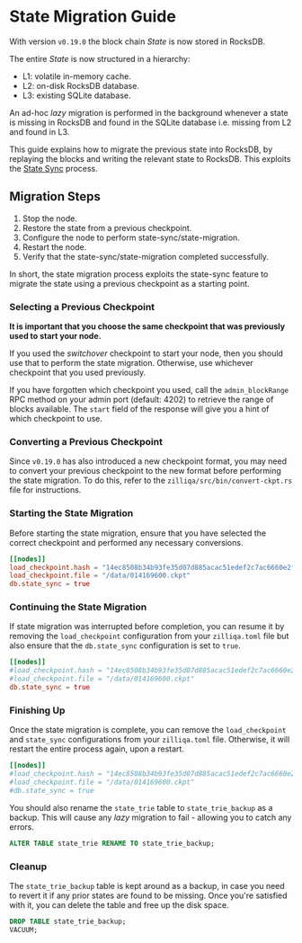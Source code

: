 # State Migration Guide

With version `v0.19.0` the block chain *State* is now stored in RocksDB.

The entire *State* is now structured in a hierarchy:
- L1: volatile in-memory cache.
- L2: on-disk RocksDB database.
- L3: existing SQLite database.

An ad-hoc *lazy* migration is performed in the background whenever a state is missing in RocksDB and found in the SQLite database i.e. missing from L2 and found in L3.

This guide explains how to migrate the previous state into RocksDB, by replaying the blocks and writing the relevant state to RocksDB.
This exploits the [State Sync](docs/fetching_blocks.md) process.

## Migration Steps

1. Stop the node.
2. Restore the state from a previous checkpoint.
3. Configure the node to perform state-sync/state-migration.
4. Restart the node.
5. Verify that the state-sync/state-migration completed successfully.

In short, the state migration process exploits the state-sync feature to migrate the state using a previous checkpoint as a starting point.

### Selecting a Previous Checkpoint

**It is important that you choose the same checkpoint that was previously used to start your node.**

If you used the *switchover* checkpoint to start your node, then you should use that to perform the state migration. Otherwise, use whichever checkpoint that you used previously.

If you have forgotten which checkpoint you used, call the `admin_blockRange` RPC method on your admin port (default: 4202) to retrieve the range of blocks available. The `start` field of the response will give you a hint of which checkpoint to use.

### Converting a Previous Checkpoint

Since `v0.19.0` has also introduced a new checkpoint format, you may need to convert your previous checkpoint to the new format before performing the state migration.
To do this, refer to the `zilliqa/src/bin/convert-ckpt.rs` file for instructions.

### Starting the State Migration

Before starting the state migration, ensure that you have selected the correct checkpoint and performed any necessary conversions.

```toml
[[nodes]]
load_checkpoint.hash = "14ec8508b34b93fe35d07d885acac51edef2c7ac6660e2f20d97e1cee4fa704c"
load_checkpoint.file = "/data/014169600.ckpt"
db.state_sync = true
```

### Continuing the State Migration

If state migration was interrupted before completion, you can resume it by removing the `load_checkpoint` configuration from your `zilliqa.toml` file but also ensure that the `db.state_sync` configuration is set to `true`.

```toml
[[nodes]]
#load_checkpoint.hash = "14ec8508b34b93fe35d07d885acac51edef2c7ac6660e2f20d97e1cee4fa704c"
#load_checkpoint.file = "/data/014169600.ckpt"
db.state_sync = true
```

### Finishing Up

Once the state migration is complete, you can remove the `load_checkpoint` and `state_sync` configurations from your `zilliqa.toml` file.
Otherwise, it will restart the entire process again, upon a restart.

```toml
[[nodes]]
#load_checkpoint.hash = "14ec8508b34b93fe35d07d885acac51edef2c7ac6660e2f20d97e1cee4fa704c"
#load_checkpoint.file = "/data/014169600.ckpt"
#db.state_sync = true
```

You should also rename the `state_trie` table to `state_trie_backup` as a backup.
This will cause any *lazy* migration to fail - allowing you to catch any errors.

```sql
ALTER TABLE state_trie RENAME TO state_trie_backup;
```

### Cleanup

The `state_trie_backup` table is kept around as a backup, in case you need to revert it if any prior states are found to be missing.
Once you're satisfied with it, you can delete the table and free up the disk space.

```sql
DROP TABLE state_trie_backup;
VACUUM;
```
